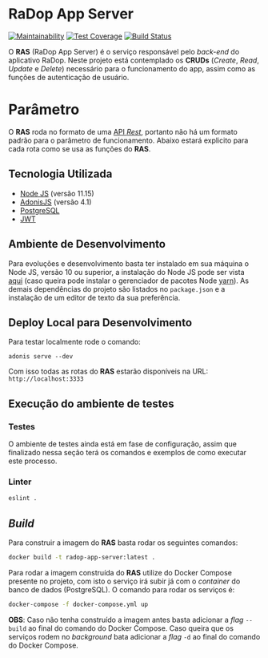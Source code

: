 # RaDop App Server

[![Maintainability](https://api.codeclimate.com/v1/badges/dff6da6ed1e438b942b5/maintainability)](https://codeclimate.com/github/radar-pi/radop-app-server/maintainability)
[![Test Coverage](https://api.codeclimate.com/v1/badges/dff6da6ed1e438b942b5/test_coverage)](https://codeclimate.com/github/radar-pi/radop-app-server/test_coverage)
[![Build Status](https://travis-ci.org/radar-pi/radop-app-server.svg?branch=master)](https://travis-ci.org/radar-pi/radop-app-server)

O __RAS__ (RaDop App Server) é o serviço responsável pelo _back-end_ do aplicativo RaDop. Neste projeto está contemplado os __CRUDs__ (_Create_, _Read_, _Update_ e _Delete_) necessário para o funcionamento do app, assim como as funções de autenticação de usuário.

# Parâmetro

O __RAS__ roda no formato de uma [API _Rest_](https://en.wikipedia.org/wiki/Representational_state_transfer), portanto não há um formato padrão para o parâmetro de funcionamento. Abaixo estará explicito para cada rota como se usa as funções do __RAS__.

## Tecnologia Utilizada

- [Node JS](https://nodejs.org/en/) (versão 11.15)
- [AdonisJS](https://adonisjs.com/) (versão 4.1)
- [PostgreSQL](https://www.postgresql.org/)
- [JWT](https://jwt.io/)

## Ambiente de Desenvolvimento

Para evoluções e desenvolvimento basta ter instalado em sua máquina o Node JS, versão 10 ou superior, a instalação do Node JS pode ser vista [aqui](https://nodejs.org/en/download/) (caso queira pode instalar o gerenciador de pacotes Node [yarn](https://yarnpkg.com/en/)). As demais dependências do projeto são listados no `package.json` e a instalação de um editor de texto da sua preferência.

## Deploy Local para Desenvolvimento

Para testar localmente rode o comando:

```shell
adonis serve --dev
```

Com isso todas as rotas do __RAS__ estarão disponíveis na URL: `http://localhost:3333`

## Execução do ambiente de testes

### Testes

O ambiente de testes ainda está em fase de configuração, assim que finalizado nessa seção terá os comandos e exemplos de como executar este processo.

### Linter

```bash
eslint .
```

## _Build_

Para construir a imagem do __RAS__ basta rodar os seguintes comandos:

```bash
docker build -t radop-app-server:latest .
```

Para rodar a imagem construída do __RAS__ utilize do Docker Compose presente no projeto, com isto o serviço irá subir já com o _container_ do banco de dados (PostgreSQL). O comando para rodar os serviços é:

```bash
docker-compose -f docker-compose.yml up
```

__OBS__: Caso não tenha construído a imagem antes basta adicionar a _flag_ `--build` ao final do comando do Docker Compose. Caso queira que os serviços rodem no _background_ bata adicionar a _flag_ `-d` ao final do comando do Docker Compose.